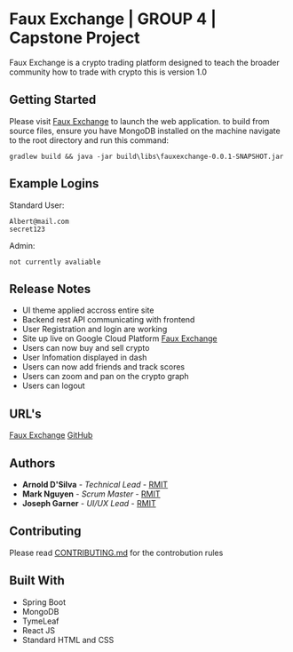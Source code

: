 # Faux Exchange | GROUP 4 | Capstone Project
Faux Exchange is a crypto trading platform designed to teach the broader community how to trade with crypto
this is version 1.0

## Getting Started
Please visit [Faux Exchange](http://fauxexchange.tk) to launch the web application.
to build from source files, ensure you have MongoDB installed on the machine
navigate to the root directory and run this command:
```
gradlew build && java -jar build\libs\fauxexchange-0.0.1-SNAPSHOT.jar
```

## Example Logins
Standard User: 
```
Albert@mail.com
secret123
```
Admin: 
```
not currently avaliable
```

## Release Notes
* UI theme applied accross entire site
* Backend rest API communicating with frontend
* User Registration and login are working
* Site up live on Google Cloud Platform [Faux Exchange](http://fauxexchange.tk)
* Users can now buy and sell crypto
* User Infomation displayed in dash
* Users can now add friends and track scores
* Users can zoom and pan on the crypto graph
* Users can logout


## URL's
[Faux Exchange](http://fauxexchange.tk)
[GitHub](https://github.com/s3550293/CapstoneProject)

## Authors
* **Arnold D'Silva** - *Technical Lead* - [RMIT](#)
* **Mark Nguyen** - *Scrum Master* - [RMIT](#)
* **Joseph Garner** - *UI/UX Lead* - [RMIT](#)

## Contributing
Please read [CONTRIBUTING.md](https://github.com/s3550293/CapstoneProject/blob/master/CONTRIBUTING.md) for the controbution rules

## Built With
* Spring Boot
* MongoDB
* TymeLeaf
* React JS
* Standard HTML and CSS



